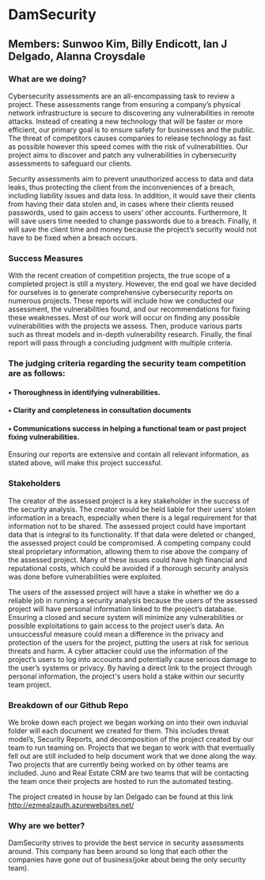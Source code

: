 # DamSecurity
## Members: Sunwoo Kim, Billy Endicott, Ian J Delgado, Alanna Croysdale

### What are we doing?
Cybersecurity assessments are an all-encompassing task to review a project. These assessments range from ensuring a company’s physical network infrastructure is secure to discovering any vulnerabilities in remote attacks. Instead of creating a new technology that will be faster or more efficient, our primary goal is to ensure safety for businesses and the public. The threat of competitors causes companies to release technology as fast as possible however this speed comes with the risk of vulnerabilities. Our project aims to discover and patch any vulnerabilities in cybersecurity assessments to safeguard our clients.

Security assessments aim to prevent unauthorized access to data and data leaks, thus protecting the client from the inconveniences of a breach, including liability issues and data loss. In addition, it would save their clients from having their data stolen and, in cases where their clients reused passwords, used to gain access to users’ other accounts.  Furthermore, It will save users time needed to change passwords due to a breach. Finally, it will save the client time and money because the project’s security would not have to be fixed when a breach occurs.

### Success Measures

With the recent creation of competition projects, the true scope of a completed project is still a mystery. However, the end goal we have decided for ourselves is to generate comprehensive cybersecurity reports on numerous projects. These reports will include how we conducted our assessment, the vulnerabilities found, and our recommendations for fixing these weaknesses. Most of our work will occur on finding any possible vulnerabilities with the projects we assess. Then, produce various parts such as threat models and in-depth vulnerability research. Finally, the final report will pass through a concluding judgment with multiple criteria.

### The judging criteria regarding the security team competition are as follows:
#### •	Thoroughness in identifying vulnerabilities.
#### •	Clarity and completeness in consultation documents
#### •	Communications success in helping a functional team or past project fixing vulnerabilities.

Ensuring our reports are extensive and contain all relevant information, as stated above, will make this project successful.

### Stakeholders

The creator of the assessed project is a key stakeholder in the success of the security analysis. The creator would be held liable for their users’ stolen information in a breach, especially when there is a legal requirement for that information not to be shared. The assessed project could have important data that is integral to its functionality. If that data were deleted or changed, the assessed project could be compromised. A competing company could steal proprietary information, allowing them to rise above the company of the assessed project. Many of these issues could have high financial and reputational costs, which could be avoided if a thorough security analysis was done before vulnerabilities were exploited.

The users of the assessed project will have a stake in whether we do a reliable job in running a security analysis because the users of the assessed project will have personal information linked to the project’s database. Ensuring a closed and secure system will minimize any vulnerabilities or possible exploitations to gain access to the project user’s data. An unsuccessful measure could mean a difference in the privacy and protection of the users for the project, putting the users at risk for serious threats and harm. A cyber attacker could use the information of the project’s users to log into accounts and potentially cause serious damage to the user’s systems or privacy. By having a direct link to the project through personal information, the project's users hold a stake within our security team project.


### Breakdown of our Github Repo

We broke down each project we began working on into their own induvial folder will each document we created for them. This includes threat model’s, Security Reports, and decomposition of the project created by our team to run teaming on. Projects that we began to work with that eventually fell out are still included to help document work that we done along the way. Two projects that are currently being worked on by other teams are included. Juno and Real Estate CRM are two teams that will be contacting the team once their projects are hosted to run the automated testing.

The project created in house by Ian Delgado can be found at this link 
http://ezmealzauth.azurewebsites.net/

### Why are we better?
DamSecurity strives to provide the best service in security assessments around. This company has been around so long that each other the companies have gone out of business(joke about being the only security team).
